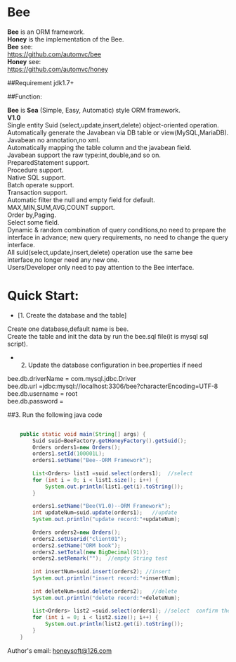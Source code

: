 
Bee
=========
**Bee** is an ORM framework.  
**Honey** is the implementation of the Bee.  
**Bee** see:  
https://github.com/automvc/bee  
**Honey** see:  
https://github.com/automvc/honey  


##Requirement
jdk1.7+

##Function: 

**Bee** is **Sea** (Simple, Easy, Automatic) style ORM framework.  
**V1.0**  
Single entity Suid (select,update,insert,delete) object-oriented operation.  
Automatically generate the Javabean via DB table or view(MySQL,MariaDB).  
Javabean no annotation,no xml.  
Automatically mapping the table column and the javabean field.  
Javabean support the raw type:int,double,and so on.  
PreparedStatement support.  
Procedure support.  
Native SQL support.  
Batch operate support.  
Transaction support.  
Automatic filter the null and empty field for default.  
MAX,MIN,SUM,AVG,COUNT support.  
Order by,Paging.  
Select some field.  
Dynamic & random combination of query conditions,no need to prepare the interface in advance; new query requirements, no need to change the query interface.  
All suid(select,update,insert,delete) operation use the same bee interface,no longer need any new one.  
Users/Developer only need to pay attention to the Bee interface.


Quick Start:
=========	
* [1. Create the database and the table]  

Create one database,default name is bee.  
Create the table and init the data by run the bee.sql file(it is mysql sql script).  

* 2. Update the database configuration in bee.properties if need  

bee.db.driverName = com.mysql.jdbc.Driver  
bee.db.url =jdbc:mysql://localhost:3306/bee?characterEncoding=UTF-8  
bee.db.username = root  
bee.db.password =  

##3. Run the following java code  

```java
		
	public static void main(String[] args) {
		Suid suid=BeeFactory.getHoneyFactory().getSuid();
		Orders orders1=new Orders();
		orders1.setId(100001L);
		orders1.setName("Bee--ORM Framework");
		
		List<Orders> list1 =suid.select(orders1);  //select
		for (int i = 0; i < list1.size(); i++) {
			System.out.println(list1.get(i).toString());
		}
		
		orders1.setName("Bee(V1.0)--ORM Framework");
		int updateNum=suid.update(orders1);   //update
		System.out.println("update record:"+updateNum);
		
		Orders orders2=new Orders();
		orders2.setUserid("client01");
		orders2.setName("ORM book");
		orders2.setTotal(new BigDecimal(91));
		orders2.setRemark("");  //empty String test
		
		int insertNum=suid.insert(orders2); //insert
		System.out.println("insert record:"+insertNum);
		
		int deleteNum=suid.delete(orders2);   //delete
		System.out.println("delete record:"+deleteNum);
		
		List<Orders> list2 =suid.select(orders1); //select  confirm the data
		for (int i = 0; i < list2.size(); i++) {
			System.out.println(list2.get(i).toString());
		}
	}
```



Author's email:    honeysoft@126.com  



